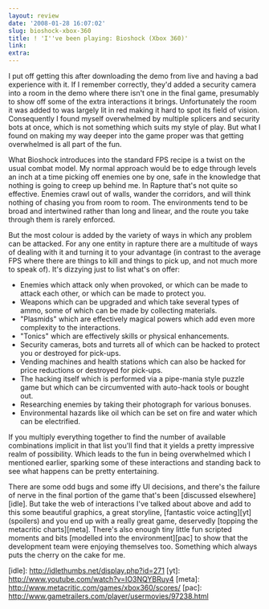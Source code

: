 ```yaml
---
layout: review
date: '2008-01-28 16:07:02'
slug: bioshock-xbox-360
title: ! 'I''ve been playing: Bioshock (Xbox 360)'
link: 
extra: 
---
```


I put off getting this after downloading the demo from live and having a bad experience with it. If I remember correctly, they'd added a security camera into a room in the demo where there isn't one in the final game, presumably to show off some of the extra interactions it brings. Unfortunately the room it was added to was largely lit in red making it hard to spot its field of vision. Consequently I found myself overwhelmed by multiple splicers and security bots at once, which is not something which suits my style of play. But what I found on making my way deeper into the game proper was that getting overwhelmed is all part of the fun.

What Bioshock introduces into the standard FPS recipe is a twist on the usual combat model. My normal approach would be to edge through levels an inch at a time picking off enemies one by one, safe in the knowledge that nothing is going to creep up behind me. In Rapture that's not quite so effective. Enemies crawl out of walls, wander the corridors, and will think nothing of chasing you from room to room. The environments tend to be broad and intertwined rather than long and linear, and the route you take through them is rarely enforced.

But the most colour is added by the variety of ways in which any problem can be attacked. For any one entity in rapture there are a multitude of ways of dealing with it and turning it to your advantage (in contrast to the average FPS where there are things to kill and things to pick up, and not much more to speak of). It's dizzying just to list what's on offer:

* Enemies which attack only when provoked, or which can be made to attack each other, or which can be made to protect you.
* Weapons which can be upgraded and which take several types of ammo, some of which can be made by collecting materials.
* "Plasmids" which are effectively magical powers which add even more complexity to the interactions.
* "Tonics" which are effectively skills or physical enhancements.
* Security cameras, bots and turrets all of which can be hacked to protect you or destroyed for pick-ups.
* Vending machines and health stations which can also be hacked for price reductions or destroyed for pick-ups.
* The hacking itself which is performed via a pipe-mania style puzzle game but which can be circumvented with auto-hack tools or bought out.  
* Researching enemies by taking their photograph for various bonuses.
* Environmental hazards like oil which can be set on fire and water which can be electrified.

If you multiply everything together to find the number of available combinations implicit in that list you'll find that it yields a pretty impressive realm of possibility. Which leads to the fun in being overwhelmed which I mentioned earlier, sparking some of these interactions and standing back to see what happens can be pretty entertaining.

There are some odd bugs and some iffy UI decisions, and there's the failure of nerve in the final portion of the game that's been \[discussed elsewhere\]\[idle\]. But take the web of interactions I've talked about above and add to this some beautiful graphics, a great storyline, \[fantastic voice acting\]\[yt\] (spoilers) and you end up with a really great game, deservedly \[topping the metacritic charts\]\[meta\]. There's also enough tiny little fun scripted moments and bits \[modelled into the environment\]\[pac\] to show that the development team were enjoying themselves too. Something which always puts the cherry on the cake for me.

\[idle\]: http://idlethumbs.net/display.php?id=271
\[yt\]: http://www.youtube.com/watch?v=IO3NQYBRuy4
\[meta\]: http://www.metacritic.com/games/xbox360/scores/
\[pac\]: http://www.gametrailers.com/player/usermovies/97238.html